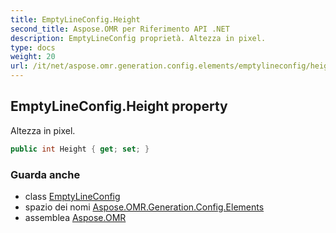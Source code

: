 ```yaml
---
title: EmptyLineConfig.Height
second_title: Aspose.OMR per Riferimento API .NET
description: EmptyLineConfig proprietà. Altezza in pixel.
type: docs
weight: 20
url: /it/net/aspose.omr.generation.config.elements/emptylineconfig/height/
---
```

## EmptyLineConfig.Height property

Altezza in pixel.

```csharp
public int Height { get; set; }
```

### Guarda anche

* class [EmptyLineConfig](../)
* spazio dei nomi [Aspose.OMR.Generation.Config.Elements](../../emptylineconfig/)
* assemblea [Aspose.OMR](../../../)


